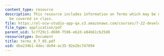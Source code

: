 ```yaml
---
content_type: resource
description: This resource includes information on Terms which may be new. Most will
  be covered in class.
file: https://ol-ocw-studio-app-qa.s3.amazonaws.com/courses/7-22-developmental-biology-fall-2005/dba234b14decde94ac3592e2bc747894_terms_9_7_05.pdf
file_type: application/pdf
parent_uid: 5c7f29c1-d600-f596-e62d-e84b61cb25d8
resourcetype: Document
title: terms_9_7_05.pdf
uid: dba234b1-4dec-de94-ac35-92e2bc747894
---
```

